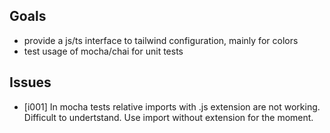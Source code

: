 ## Goals

- provide a js/ts interface to tailwind configuration,  mainly for colors
- test usage of mocha/chai for unit tests

## Issues

- [i001] In mocha tests relative imports with .js extension are not working. Difficult to undertstand. Use import without extension for the moment. 
